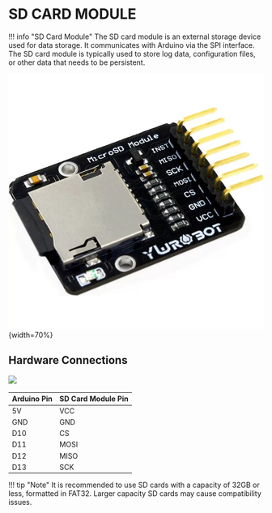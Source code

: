 # SD CARD MODULE

!!! info "SD Card Module"
    The SD card module is an external storage device used for data storage. It communicates with Arduino via the SPI interface. The SD card module is typically used to store log data, configuration files, or other data that needs to be persistent.

![](sdcard.jpg){width=70%}

## Hardware Connections

![](sdcard-wiring.png)

| Arduino Pin | SD Card Module Pin |
|-------------|--------------------|
| 5V          | VCC                |
| GND         | GND                |
| D10         | CS                 |
| D11         | MOSI               |
| D12         | MISO               |
| D13         | SCK                |

!!! tip "Note"
    It is recommended to use SD cards with a capacity of 32GB or less, formatted in FAT32. Larger capacity SD cards may cause compatibility issues.